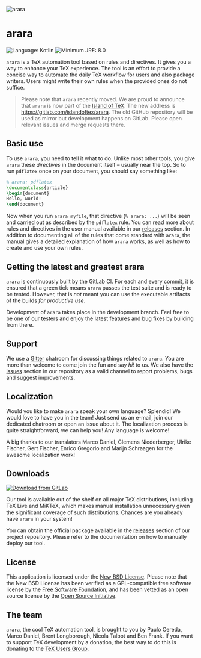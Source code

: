 ![arara](https://i.stack.imgur.com/hjUsN.png)

# arara

![Language: Kotlin](https://img.shields.io/badge/Language-Kotlin-blue.svg?style=flat-square)
![Minimum JRE: 8.0](https://img.shields.io/badge/Minimum_JRE-8-blue.svg?style=flat-square)

`arara` is a TeX automation tool based on rules and directives. It gives you a
way to enhance your TeX experience. The tool is an effort to provide a concise
way to automate the daily TeX workflow for users and also package writers. Users
might write their own rules when the provided ones do not suffice.

> Please note that `arara` recently moved. We are proud to announce that
> `arara` is now part of the [Island of TeX](https://gitlab.com/islandoftex).
> The new address is https://gitlab.com/islandoftex/arara. The old GitHub
> repository will be used as mirror but development happens on GitLab. Please
> open relevant issues and merge requests there.

## Basic use

To use `arara`, you need to tell it what to do. Unlike most other tools, you
give `arara` these _directives_ in the document itself – usually near the top.
So to run `pdflatex` once on your document, you should say something like:

```tex
% arara: pdflatex
\documentclass{article}
\begin{document}
Hello, world!
\end{document}
```

Now when you run `arara myfile`, that directive (`% arara: ...`) will be seen
and carried out as described by the `pdflatex` rule.  You can read more about
rules and directives in the user manual available in our
[releases](https://gitlab.com/islandoftex/arara/-/releases) section. In addition
to documenting all of the rules that come standard with `arara`, the manual
gives a detailed explanation of how `arara` works, as well as how to create and
use your own rules.

## Getting the latest and greatest arara

`arara` is continuously built by the GitLab CI. For each and every commit, it is
 ensured that a green tick means `arara` passes the test suite and is ready to
 be tested. However, that is *not* meant you can use the executable artifacts of
 the builds *for productive use*.

 Development of `arara` takes place in the development branch. Feel free to be
 one of our testers and enjoy the latest features and bug fixes by building from
 there.

## Support

We use a [Gitter](https://gitter.im/cereda/arara) chatroom for discussing things
related to `arara`. You are more than welcome to come join the fun and say *hi!*
to us. We also have the [issues](https://gitlab.com/islandoftex/arara/issues)
section in our repository as a valid channel to report problems, bugs and
suggest improvements.

## Localization

Would you like to make `arara` speak your own language? Splendid! We would love
to have you in the team! Just send us an e-mail, join our dedicated chatroom or
open an issue about it. The localization process is quite straightforward, we
can help you! Any language is welcome!

A big thanks to our translators Marco Daniel, Clemens Niederberger, Ulrike
Fischer, Gert Fischer, Enrico Gregorio and Marijn Schraagen for the awesome
localization work!

## Downloads

[![Download from GitLab](https://img.shields.io/badge/dynamic/json.svg?color=blue&label=Latest%20release&query=%24.0.name&url=https%3A%2F%2Fgitlab.com%2Fapi%2Fv4%2Fprojects%2F14349047%2Frepository%2Ftags&style=flat-square)](https://gitlab.com/islandoftex/arara/-/releases)

Our tool is available out of the shelf on all major TeX distributions,
including TeX Live and MiKTeX, which makes manual installation unnecessary
given the significant coverage of such distributions. Chances are
you already have `arara` in your system!

You can obtain the official package available in the
[releases](https://gitlab.com/islandoftex/arara/-/releases) section of our
project repository. Please refer to the documentation on how to
manually deploy our tool.

## License

This application is licensed under the
[New BSD License](https://opensource.org/licenses/BSD-3-Clause). Please
note that the New BSD License has been verified as a GPL-compatible free
software license by the [Free Software Foundation](http://www.fsf.org/), and
has been vetted as an open source license by the
[Open Source Initiative](http://www.opensource.org/).

## The team

`arara`, the cool TeX automation tool, is brought to you by Paulo Cereda, Marco
Daniel, Brent Longborough, Nicola Talbot and Ben Frank. If you want to support
TeX development by a donation, the best way to do this is donating to the
[TeX Users Group](https://www.tug.org/donate.html).

